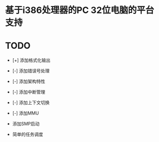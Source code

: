 # 基于i386处理器的PC 32位电脑的平台支持

# TODO

* [+] 添加格式化输出

* [-] 添加错误号处理

* [-] 添加架构特性

* [-] 添加中断管理

* [-] 添加上下文切换

* [-] 添加MMU

* 添加SMP启动

* 简单的任务调度
